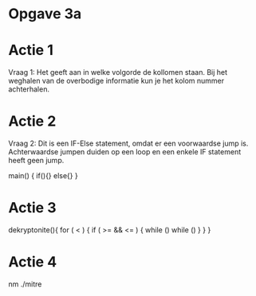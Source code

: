 # Opgave 3a

# Actie 1
Vraag 1: Het geeft aan in welke volgorde de kollomen staan.
Bij het weghalen van de overbodige informatie kun je het kolom nummer achterhalen.

# Actie 2
Vraag 2: Dit is een IF-Else statement, omdat er een voorwaardse jump is.
Achterwaardse jumpen duiden op een loop en een enkele IF statement heeft geen jump.

main() {
    if(){}
    else{}
}

# Actie 3
dekryptonite(){
  for ( < ) {
      if (  >=  &&  <=  ) {
          while () 
          while () 
        }
    }
}

# Actie 4
nm ./mitre
